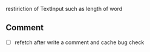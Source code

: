 restiriction of TextInput such as length of word

## Comment

- [ ] refetch after write a comment and cache bug check
